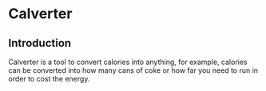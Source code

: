 # Calverter

## Introduction
Calverter is a tool to convert calories into anything, for example, calories can be converted into how many cans of coke or how far you need to run in order to cost the energy.
